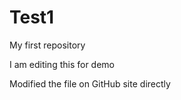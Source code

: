 # Test1
My first repository


I am editing this for demo

Modified the file on GitHub site directly
